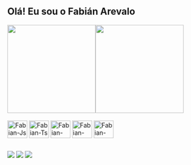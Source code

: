 ## Olá! Eu sou o Fabián Arevalo

<div style="display: flex">
<a href="https://github.com/anuraghazra/github-readme-stats">
  <img height=200 align="center" src="https://github-readme-stats.vercel.app/api?username=FabianArevalo22&show_icons=true&theme=transparent" />
</a>
<a href="https://github.com/anuraghazra/convoychat">
  <img height=200 align="center" src="https://github-readme-stats.vercel.app/api/top-langs?username=FabianArevalo22&layout=compact&langs_count=6&show_icons=true&theme=transparent&card_width=160" />
</a>
</div>
   
<div style="display: inline-block"><br>
  <img align="center" alt="Fabian-Js" height="40" width="45" src="https://cdn.jsdelivr.net/gh/devicons/devicon@latest/icons/javascript/javascript-original.svg">
  <img align="center" alt="Fabian-Ts" height="40" width="45" src="https://cdn.jsdelivr.net/gh/devicons/devicon@latest/icons/typescript/typescript-original.svg">
  <img align="center" alt="Fabian-React" height="40" width="45" src="https://cdn.jsdelivr.net/gh/devicons/devicon@latest/icons/react/react-original.svg">
  <img align="center" alt="Fabian-HTML" height="40" width="45" src="https://cdn.jsdelivr.net/gh/devicons/devicon@latest/icons/html5/html5-original.svg">
  <img align="center" alt="Fabian-CSS" height="40" width="45" src="https://cdn.jsdelivr.net/gh/devicons/devicon@latest/icons/css3/css3-original.svg">
</div>

##

<div>
  <a href="mailto:fabianarevalo2202@gmail.com"><img src="https://img.shields.io/badge/Gmail-D14836?style=for-the-badge&logo=gmail&logoColor=white"></a>
  <a href="https://www.linkedin.com/in/fabi%C3%A1n-reniel-arbelaez-arevalo/"><img src="https://img.shields.io/badge/LinkedIn-0077B5?style=for-the-badge&logo=linkedin&logoColor=white"></a>
  <a href="https://github.com/FabianArevalo22"><img src="https://img.shields.io/badge/GitHub-100000?style=for-the-badge&logo=github&logoColor=white"></a>
</div>



